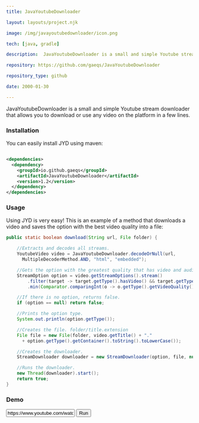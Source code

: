 ```yaml
---
title: JavaYoutubeDownloader

layout: layouts/project.njk

image: /img/javayoutubedownloader/icon.png

tech: [java, gradle]

description:  JavaYoutubeDownloader is a small and simple Youtube stream downloader that allows you to download or use any video on the platform in a few lines.

repository: https://github.com/gaeqs/JavaYoutubeDownloader

repository_type: github

date: 2000-01-30

---
```


JavaYoutubeDownloader is a small and simple Youtube stream downloader that allows you to download or use any video on
the platform in a few lines.

### Installation

You can easily install JYD using maven:

```xml

<dependencies>
  <dependency>
    <groupId>io.github.gaeqs</groupId>
    <artifactId>JavaYoutubeDownloader</artifactId>
    <version>1.2</version>
  </dependency>
</dependencies>
```

### Usage

Using JYD is very easy! This is an example of a method that downloads a video and saves the option with the best video
quality into a file:

```java
public static boolean download(String url, File folder) {

	//Extracts and decodes all streams.
	YoutubeVideo video = JavaYoutubeDownloader.decodeOrNull(url,
	  MultipleDecoderMethod.AND, "html", "embedded");

	//Gets the option with the greatest quality that has video and audio.
	StreamOption option = video.getStreamOptions().stream()
		.filter(target -> target.getType().hasVideo() && target.getType().hasAudio())
		.min(Comparator.comparingInt(o -> o.getType().getVideoQuality().ordinal())).orElse(null);

	//If there is no option, returns false.
	if (option == null) return false;

	//Prints the option type.
	System.out.println(option.getType());

	//Creates the file. folder/title.extension
	File file = new File(folder, video.getTitle() + "."
	  + option.getType().getContainer().toString().toLowerCase());

	//Creates the downloader.
	StreamDownloader downloader = new StreamDownloader(option, file, null);

	//Runs the downloader.
	new Thread(downloader).start();
	return true;
}
```

### Demo


<div class="jyd-demo">
  <input type="text" id="demo_input" name="demo_input" value="https://www.youtube.com/watch?v=ussCHoQttyQ">
  <button id="demo_input_button" onclick="alert('Hello world!')">Run</button>
</div>

<div id="demo_output"></div>

<script src="/js/jyd_demo.js"></script>
